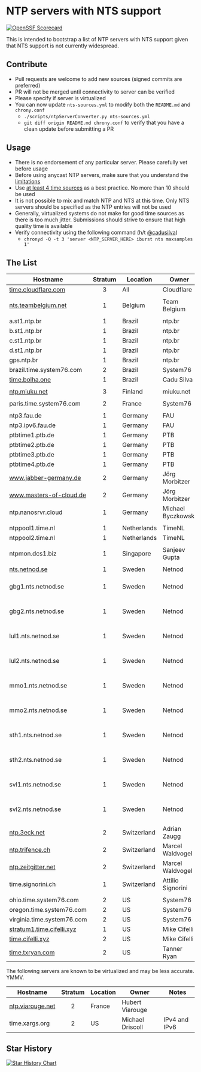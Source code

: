 # NTP servers with NTS support

[![OpenSSF Scorecard](https://api.securityscorecards.dev/projects/github.com/jauderho/nts-servers/badge)](https://securityscorecards.dev/viewer/?uri=github.com/jauderho/nts-servers)

This is intended to bootstrap a list of NTP servers with NTS support given that NTS support is not currently widespread.

## Contribute
- Pull requests are welcome to add new sources (signed commits are preferred)
- PR will not be merged until connectivity to server can be verified
- Please specify if server is virtualized
- You can now update `nts-sources.yml` to modify both the `README.md` and `chrony.conf`
  - `./scripts/ntpServerConverter.py nts-sources.yml`
  - `git diff origin README.md chrony.conf` to verify that you have a clean update before submitting a PR

## Usage
- There is no endorsement of any particular server. Please carefully vet before usage
- Before using anycast NTP servers, make sure that you understand the [limitations](https://www.rfc-editor.org/rfc/rfc8633.html#page-17)
- Use [at least 4 time sources](https://support.ntp.org/Support/SelectingOffsiteNTPServers#Upstream_Time_Server_Quantity) as a best practice. No more than 10 should be used
- It is not possible to mix and match NTP and NTS at this time. Only NTS servers should be specified as the NTP entries will not be used
- Generally, virtualized systems do not make for good time sources as there is too much jitter. Submissions should strive to ensure that high quality time is available
- Verify connectivity using the following command (h/t [@cadusilva](https://github.com/cadusilva))
  - `chronyd -Q -t 3 'server <NTP_SERVER_HERE> iburst nts maxsamples 1'` 

## The List
|Hostname|Stratum|Location|Owner|Notes|
|---|:---:|---|---|---|
|[time.cloudflare.com](https://time.cloudflare.com)|3|All|Cloudflare|Anycast|
||
|[nts.teambelgium.net](https://ntp.teambelgium.net)|1|Belgium|Team Belgium||
||
|a.st1.ntp.br|1|Brazil|ntp.br||
|b.st1.ntp.br|1|Brazil|ntp.br||
|c.st1.ntp.br|1|Brazil|ntp.br||
|d.st1.ntp.br|1|Brazil|ntp.br||
|gps.ntp.br|1|Brazil|ntp.br||
|brazil.time.system76.com|2|Brazil|System76||
|[time.bolha.one](https://time.bolha.one)|1|Brazil|Cadu Silva||
||
|[ntp.miuku.net](https://ntp.miuku.net)|3|Finland|miuku.net||
||
|paris.time.system76.com|2|France|System76||
||
|ntp3.fau.de|1|Germany|FAU||
|ntp3.ipv6.fau.de|1|Germany|FAU|IPv6 only|
|ptbtime1.ptb.de|1|Germany|PTB||
|ptbtime2.ptb.de|1|Germany|PTB||
|ptbtime3.ptb.de|1|Germany|PTB||
|ptbtime4.ptb.de|1|Germany|PTB||
|www.jabber-germany.de|2|Germany|Jörg Morbitzer||
|www.masters-of-cloud.de|2|Germany|Jörg Morbitzer||
|ntp.nanosrvr.cloud|1|Germany|Michael Byczkowski||
||
|ntppool1.time.nl|1|Netherlands|TimeNL||
|ntppool2.time.nl|1|Netherlands|TimeNL||
||
|ntpmon.dcs1.biz|1|Singapore|Sanjeev Gupta||
||
|[nts.netnod.se](https://nts.netnod.se)|1|Sweden|Netnod|Anycast|
|gbg1.nts.netnod.se|1|Sweden|Netnod|For users close to Göteborg|
|gbg2.nts.netnod.se|1|Sweden|Netnod|For users close to Göteborg|
|lul1.nts.netnod.se|1|Sweden|Netnod|For users close to Luleå|
|lul2.nts.netnod.se|1|Sweden|Netnod|For users close to Luleå|
|mmo1.nts.netnod.se|1|Sweden|Netnod|For users close to Malmö|
|mmo2.nts.netnod.se|1|Sweden|Netnod|For users close to Malmö|
|sth1.nts.netnod.se|1|Sweden|Netnod|For users close to Stockholm|
|sth2.nts.netnod.se|1|Sweden|Netnod|For users close to Stockholm|
|svl1.nts.netnod.se|1|Sweden|Netnod|For users close to Sundsvall|
|svl2.nts.netnod.se|1|Sweden|Netnod|For users close to Sundsvall|
||
|[ntp.3eck.net](https://ntp.3eck.net)|2|Switzerland|Adrian Zaugg||
|[ntp.trifence.ch](https://ntp.trifence.ch)|2|Switzerland|Marcel Waldvogel||
|[ntp.zeitgitter.net](https://ntp.zeitgitter.net)|2|Switzerland|Marcel Waldvogel||
|time.signorini.ch|1|Switzerland|Attilio Signorini||
||
|ohio.time.system76.com|2|US|System76||
|oregon.time.system76.com|2|US|System76||
|virginia.time.system76.com|2|US|System76||
|[stratum1.time.cifelli.xyz](http://stratum1.time.cifelli.xyz)|1|US|Mike Cifelli||
|[time.cifelli.xyz](http://time.cifelli.xyz)|2|US|Mike Cifelli||
|[time.txryan.com](http://time.txryan.com)|2|US|Tanner Ryan||

The following servers are known to be virtualized and may be less accurate. YMMV.

|Hostname|Stratum|Location|Owner|Notes|
|---|:---:|---|---|---|
|[ntp.viarouge.net](http://ntp.viarouge.net)|2|France|Hubert Viarouge||
|time.xargs.org|2|US|Michael Driscoll|IPv4 and IPv6|

## Star History
<a href="https://star-history.com/#jauderho/nts-servers&Timeline">
  <picture>
    <source media="(prefers-color-scheme: dark)" srcset="https://api.star-history.com/svg?repos=jauderho/nts-servers&type=Date&theme=dark" />
    <source media="(prefers-color-scheme: light)" srcset="https://api.star-history.com/svg?repos=jauderho/nts-servers&type=Date" />
    <img alt="Star History Chart" src="https://api.star-history.com/svg?repos=jauderho/nts-servers&type=Date" />
  </picture>
</a>
